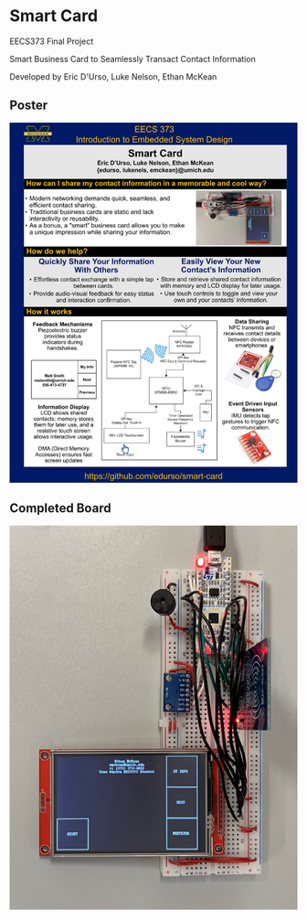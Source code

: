 # Smart Card

EECS373 Final Project

Smart Business Card to Seamlessly Transact Contact Information

Developed by Eric D'Urso, Luke Nelson, Ethan McKean

## Poster

![Project Expo Poster](docs/poster.jpg)

## Completed Board

![Completed Board](docs/board.jpg)
